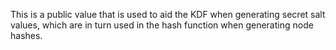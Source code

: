 This is a public value that is used to aid the KDF when generating secret salt values, which are in turn used in the hash function when generating node hashes.
